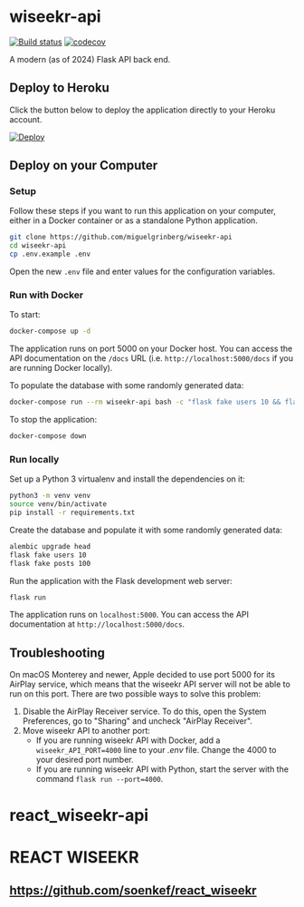 # wiseekr-api

[![Build status](https://github.com/miguelgrinberg/wiseekr-api/workflows/build/badge.svg)](https://github.com/miguelgrinberg/wiseekr-api/actions) [![codecov](https://codecov.io/gh/miguelgrinberg/wiseekr-api/branch/main/graph/badge.svg)](https://codecov.io/gh/miguelgrinberg/wiseekr-api)

A modern (as of 2024) Flask API back end.

## Deploy to Heroku

Click the button below to deploy the application directly to your Heroku
account.

[![Deploy](https://www.herokucdn.com/deploy/button.svg)](https://heroku.com/deploy?template=https://github.com/miguelgrinberg/wiseekr-api/tree/heroku)

## Deploy on your Computer

### Setup

Follow these steps if you want to run this application on your computer, either
in a Docker container or as a standalone Python application.

```bash
git clone https://github.com/miguelgrinberg/wiseekr-api
cd wiseekr-api
cp .env.example .env
```

Open the new `.env` file and enter values for the configuration variables.

### Run with Docker

To start:

```bash
docker-compose up -d
```

The application runs on port 5000 on your Docker host. You can access the API
documentation on the `/docs` URL (i.e. `http://localhost:5000/docs` if you are
running Docker locally).

To populate the database with some randomly generated data:

```bash
docker-compose run --rm wiseekr-api bash -c "flask fake users 10 && flask fake posts 100"
```

To stop the application:

```bash
docker-compose down
```

### Run locally

Set up a Python 3 virtualenv and install the dependencies on it:

```bash
python3 -m venv venv
source venv/bin/activate
pip install -r requirements.txt
```

Create the database and populate it with some randomly generated data:

```bash
alembic upgrade head
flask fake users 10
flask fake posts 100
```

Run the application with the Flask development web server:

```bash
flask run
```

The application runs on `localhost:5000`. You can access the API documentation
at `http://localhost:5000/docs`.

## Troubleshooting

On macOS Monterey and newer, Apple decided to use port 5000 for its AirPlay
service, which means that the wiseekr API server will not be able to run on
this port. There are two possible ways to solve this problem:

1. Disable the AirPlay Receiver service. To do this, open the System
Preferences, go to "Sharing" and uncheck "AirPlay Receiver".
2. Move wiseekr API to another port:
    - If you are running wiseekr API with Docker, add a
    `wiseekr_API_PORT=4000` line to your *.env* file. Change the 4000 to your
    desired port number.
    - If you are running wiseekr API with Python, start the server with the
    command `flask run --port=4000`.
# react_wiseekr-api

# REACT WISEEKR
## https://github.com/soenkef/react_wiseekr
